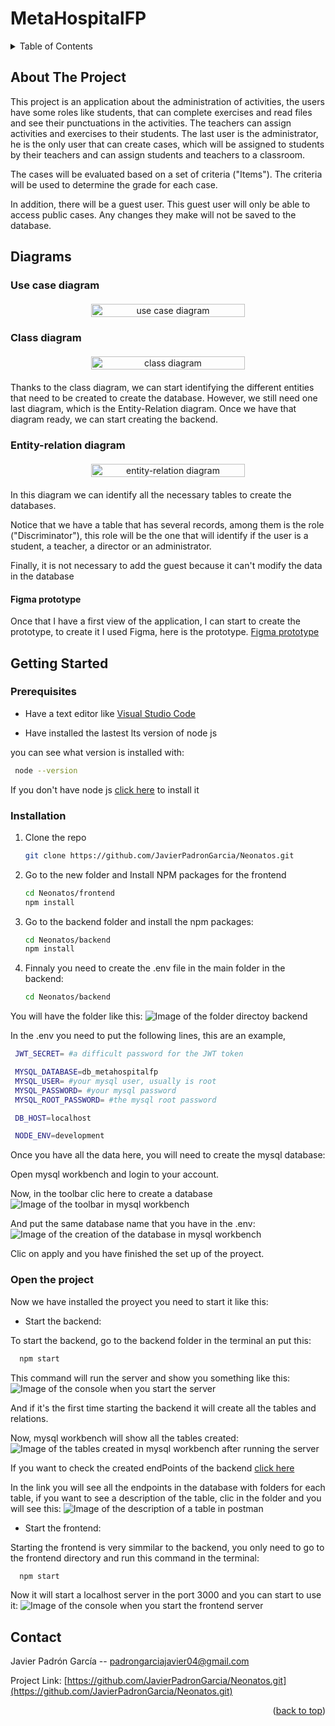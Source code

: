 # MetaHospitalFP

<a name="readme-top"></a>

<!-- TABLE OF CONTENTS -->
<details>
  <summary>Table of Contents</summary>
  <ol>
    <li>
      <a href="#about-the-project">About The Project</a>
    </li>
    <li>
      <span>Diagrams</span>
      <ul>
        <li><a href="#use-case-diagram">Use case diagram</a></li>
        <li><a href="#class-diagram">Class diagram</a></li>
        <li><a href="#class-diagram">Entity-relation diagram</a></li>
      </ul>
    </li>
    <li><a href="#figma-prototype">Figma prototype</a></li>
    <li>
      <span>Getting started</span>
      <ul>
        <li><a href="#prerequisites">Prerequisites</a></li>
        <li><a href="#installation">Installation</a></li>
        <li><a href="#open-the-project">Open the project</a></li>
      </ul>
    </li>
    <li><a href="#contact">Contact</a></li>
  </ol>
</details>

<!-- ABOUT THE PROJECT -->
## About The Project

This project is an application about the administration of activities, the users have some roles like
students, that can complete exercises and read files and see their punctuations in the activities.
The teachers can assign activities and exercises to their students. The last user is the administrator,
he is the only user that can create cases, which will be assigned to students by their teachers and can assign students and teachers to a classroom.

The cases will be evaluated based on a set of criteria ("Items"). The criteria will be used to determine the grade
for each case.

In addition, there will be a guest user. This guest user will only be able to access public cases.
Any changes they make will not be saved to the database.

<!-- Diagrams -->
## Diagrams

### Use case diagram

<div style="text-align: center; height: fit-content; margin: 20px 0">
  <img src="./readmeImages/useCaseDiagram.png" alt="use case diagram" width="70%">
</div>

### Class diagram

<div style="text-align: center; height: fit-content; margin: 20px 0">
  <img src="./readmeImages/classDiagram.png" alt="class diagram" width="70%"/>
</div>

Thanks to the class diagram, we can start identifying the different
entities that need to be created to create the database. However,
we still need one last diagram, which is the Entity-Relation diagram.
Once we have that diagram ready, we can start creating the backend.

### Entity-relation diagram

<div style="text-align: center; height: fit-content; margin: 20px 0">
  <img src="./readmeImages/entityRelationDiagram.png" alt="entity-relation diagram" width="70%">
</div>

In this diagram we can identify all the necessary tables to create the databases.

Notice that we have a table that has several records, among them is the role ("Discriminator"), this
role will be the one that will identify if the user is a student, a teacher, a director or an administrator.

Finally, it is not necessary to add the guest because it can't modify the data in the database

#### Figma prototype

Once that I have a first view of the application, I can start to create the prototype, to create it I used Figma, here is the prototype. [Figma prototype]


## Getting Started

### Prerequisites

- Have a text editor like [Visual Studio Code]

- Have installed the lastest lts version of node js

you can see what version is installed with:

 ```sh
  node --version
  ```

If you don't have node js <a href='https://nodejs.org/en'>click here</a> to install it

### Installation

1. Clone the repo
   ```sh
   git clone https://github.com/JavierPadronGarcia/Neonatos.git
   ```

2. Go to the new folder and Install NPM packages for the frontend
    ```sh
    cd Neonatos/frontend
    npm install
    ```

3. Go to the backend folder and install the npm packages:

    ```sh
    cd Neonatos/backend
    npm install
    ```

4. Finnaly you need to create the .env file in the main folder in the backend:

    ```sh
    cd Neonatos/backend
    ```

You will have the folder like this:
![Image of the folder directoy backend](/readmeImages/BackendFolderDotenv.png)

In the .env you need to put the following lines, this are an example,

 ```sh
  JWT_SECRET= #a difficult password for the JWT token

  MYSQL_DATABASE=db_metahospitalfp
  MYSQL_USER= #your mysql user, usually is root
  MYSQL_PASSWORD= #your mysql password
  MYSQL_ROOT_PASSWORD= #the mysql root password

  DB_HOST=localhost

  NODE_ENV=development
```
Once you have all the data here, you will need to create the mysql database:

Open mysql workbench and login to your account.

Now, in the toolbar clic here to create a database 
![Image of the toolbar in mysql workbench](/readmeImages/MysqlToolbar.png)

And put the same database name that you have in the .env:
![Image of the creation of the database in mysql workbench](/readmeImages/MysqlCreateDatabase.png)

Clic on apply and you have finished the set up of the proyect.

<a name="start-the-project"></a>

### Open the project

 Now we have installed the proyect you need to start it like this:

  - Start the backend:

  To start the backend, go to the backend folder in the terminal an put this:
  ```sh
    npm start
  ```
  This command will run the server and show you something like this:
  ![Image of the console when you start the server](/readmeImages/ConsoleStartServer.png)

  And if it's the first time starting the backend it will create all the tables and relations.

  Now, mysql workbench will show all the tables created:
  ![Image of the tables created in mysql workbench after running the server](/readmeImages/TablesCreatedAfterRunningTheServer.png)

  If you want to check the created endPoints of the backend 
  <a href='https://documenter.getpostman.com/view/29809597/2s9YeD8DNB'>click here</a>

  In the link you will see all the endpoints in the database with folders for each table, if you want to see a description of the table, clic in the folder and you will see this:
  ![Image of the description of a table in postman](/readmeImages/DescriptionOfATableInPostman.png)

  - Start the frontend:

  Starting the frontend is very simmilar to the backend, you only need to go to the frontend directory
  and run this command in the terminal:

  ```sh
    npm start
  ```

  Now it will start a localhost server in the port 3000 and you can start to use it:
  ![Image of the console when you start the frontend server](/readmeImages/FrontendConsoleStartingTheServer.png)

<!-- CONTACT -->
## Contact

Javier Padrón García -- padrongarciajavier04@gmail.com

Project Link: [https://github.com/JavierPadronGarcia/Neonatos.git](https://github.com/JavierPadronGarcia/Neonatos.git)

<p align="right">(<a href="#readme-top">back to top</a>)</p>

<!-- URL for images and links -->

[Figma prototype]: https://www.figma.com/file/kgVO2ubTzYIx4k8zKhmsPT/Activities-Application?type=design&node-id=0%3A1&mode=design&t=GwbDayW38fcjR2gf-1

[Visual Studio Code]: https://code.visualstudio.com
[postman]: https://www.postman.com